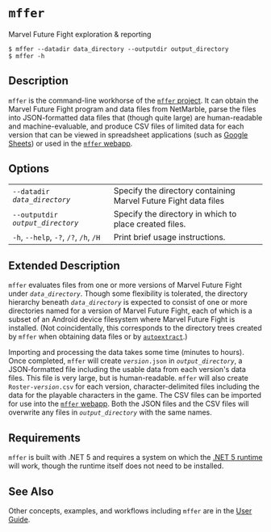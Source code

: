 # `mffer`

Marvel Future Fight exploration & reporting

```shell
$ mffer --datadir data_directory --outputdir output_directory
$ mffer -h
```

## Description

`mffer` is the command-line workhorse of the
[`mffer` project](https://github.com/therealchjones/mffer). It can obtain the
Marvel Future Fight program and data files from NetMarble, parse the files into
JSON-formatted data files that (though quite large) are human-readable and
machine-evaluable, and produce CSV files of limited data for each version that
can be viewed in spreadsheet applications (such as
[Google Sheets](https://sheets.google.com)) or used in the
[`mffer` webapp](webapp.md).

## Options

|                                        |                                                                 |
| -------------------------------------- | --------------------------------------------------------------- |
| `--datadir ` _`data_directory`_        | Specify the directory containing Marvel Future Fight data files |
| `--outputdir ` _`output_directory`_    | Specify the directory in which to place created files.          |
| `-h`, `--help`, `-?`, `/?`, `/h`, `/H` | Print brief usage instructions.                                 |

## Extended Description

`mffer` evaluates files from one or more versions of Marvel Future Fight under
_`data_directory`_. Though some flexibility is tolerated, the directory
hierarchy beneath _`data_directory`_ is expected to consist of one or more
directories named for a version of Marvel Future Fight, each of which is a
subset of an Android device filesystem where Marvel Future Fight is installed.
(Not coincidentally, this corresponds to the directory trees created by `mffer`
when obtaining data files or by [`autoextract`](autoextract.md).)

Importing and processing the data takes some time (minutes to hours). Once
completed, `mffer` will create _`version`_`.json` in _`output_directory`_, a
JSON-formatted file including the usable data from each version's data files.
This file is very large, but is human-readable. `mffer` will also create
`Roster-`_`version`_`.csv` for each version, character-delimited files including
the data for the playable characters in the game. The CSV files can be imported
for use into the [`mffer` webapp](webapp.md). Both the JSON files and the CSV
files will overwrite any files in _`output_directory`_ with the same names.

## Requirements

`mffer` is built with .NET 5 and requires a system on which the
[.NET 5 runtime](https://dotnet.microsoft.com/download/dotnet/5.0) will work,
though the runtime itself does not need to be installed.

## See Also

Other concepts, examples, and workflows including `mffer` are in the
[User Guide](USAGE.md).
